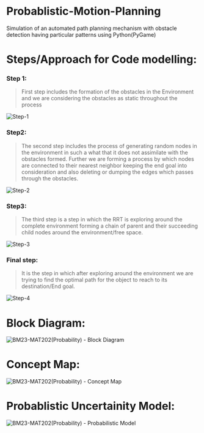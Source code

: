 # Probablistic-Motion-Planning
Simulation of an automated path planning mechanism with obstacle detection having particular patterns using Python(PyGame)

# Steps/Approach for Code modelling:

### Step 1:
 > First step includes the formation of the obstacles in the Environment and we are considering the obstacles as static throughout the process

![Step-1](https://user-images.githubusercontent.com/73428876/223770030-e41cf89e-ba86-4515-874d-b73d4f21b164.png)

### Step2:
> The second step includes the process of generating random nodes in the environment in such a what that it does not assimilate with the obstacles formed. Further we are forming a process by which nodes are connected to their nearest neighbor keeping the end goal into consideration and also deleting or dumping the edges which passes through the obstacles.

![Step-2](https://user-images.githubusercontent.com/73428876/223770763-265dedd7-65f6-4a38-98eb-fb36dcd7d51e.png)

### Step3:
> The third step is a step in which the RRT is exploring around the complete environment forming a chain of parent and their succeeding child nodes around the environment/free space.

![Step-3](https://user-images.githubusercontent.com/73428876/223770793-1f29cef3-8823-4448-9147-c01a687ee8b1.png)

### Final step:
>It is the step in which after exploring around the environment we are trying to find the optimal path for the object to reach to its destination/End goal.

![Step-4](https://user-images.githubusercontent.com/73428876/223770818-dbcc19ac-6b2a-499b-9622-35295d5b8285.png)

# Block Diagram:
![BM23-MAT202(Probability) - Block Diagram](https://user-images.githubusercontent.com/73428876/223772825-b133df6e-02ec-41f5-a93c-dbb9813829a5.jpg)

# Concept Map:
![BM23-MAT202(Probability) - Concept Map](https://user-images.githubusercontent.com/73428876/223773421-0702d6fb-13f6-42d8-bcfa-70b17f0fe63b.jpg)

# Probablistic Uncertainity Model:

![BM23-MAT202(Probability) - Probabilistic Model](https://user-images.githubusercontent.com/73428876/223773371-1c5f03ff-baea-4858-a3c8-67cc381cac3f.jpg)
